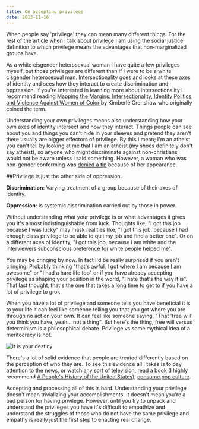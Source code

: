 ```yaml
---
title: On accepting privilege
date: 2013-11-16
---
```


When people say 'privilege' they can mean many different things. For the rest of the article when I talk about privilege I am using the social justice definition to which privilege means the advantages that non-marginalized groups have. 

<div class="embed">
<script async class="speakerdeck-embed" data-slide="7" data-id="0eb33ee0964501305ac66ea88c3723c7" data-ratio="1.33333333333333" src="//speakerdeck.com/assets/embed.js"></script>
</div>

As a white cisgender heterosexual woman I have quite a few privileges myself, but those privileges are different than if I were to be a white cisgender heterosexual man. Intersectionality goes and looks at these axes of identity and sees how they interact to create discrimination and oppression. If you're interested in learning more about intersectionality I recommend reading [Mapping the Margins: Intersectionality, Identity Politics, and Violence Against Women of Color ](http://socialdifference.columbia.edu/files/socialdiff/projects/Article__Mapping_the_Margins_by_Kimblere_Crenshaw.pdf) by Kimberlé Crenshaw who originally coined the term. 

Understanding your own privileges means also understanding how your own axes of identity intersect and how they interact. Things people can see about you and things you can't hide in your sleeves and pretend they aren't there usually are bigger effectors of privilege. By this I mean; I'm an atheist you can't tell by looking at me that I am an atheist (my shoes definitely don't say atheist), so anyone who might discriminate against non-christians would not be aware unless I said something. However, a woman who was non-gender conforming was [denied a tip](http://www.shewired.com/outrageous/2013/11/14/nj-waitress-stiffed-93-bill-perceived-lesbianism) because of her appearance. 

##Privilege is just the other side of oppression.

**Discrimination**: Varying treatment of a group because of their axes of identity. 

**Oppression**: Is systemic discrimination carried out by those in power. 

Without understanding what your privilege is or what advantages it gives you it's almost indistinguishable from luck. Thoughts like, "I got this job because I was lucky" may mask realities like, "I got this job, because I had enough class privilege to be able to quit my job and find a better one". Or on a different axes of identity, "I got this job, because I am white and the interviewers subconscious preference for white people helped me". 

You may be cringing by now. In fact I'd be really surprised if you aren't cringing. Probably thinking "that's awful, I got where I am because I am awesome" or "I had a hard life too" or if you have already accepting privilege as shaping your position in the world, "I hate that's the way it is". That last thought, that's the one that takes a long time to get to if you have a lot of privilege to grok. 

When you have a lot of privilege and someone tells you have beneficial it is to your life it can feel like someone telling you that you got where you are through no act on your own. It can feel like someone saying, "That 'free will' you think you have, yeah... not a thing". But here's the thing, free will versus determinism is a philosophical debate. Privilege vs some mythical idea of a meritocracy is not. 

![It is your destiny](destiny.gif)

There's a lot of solid evidence that people are treated differently based on the perception of who they are. To see this evidence all I takes is to pay attention to the news, or watch [any sort](http://www.today.com/entertainment/big-brother-contestants-learn-they-lost-jobs-due-racist-homophobic-4B11210469) of [television](http://www.theguardian.com/tv-and-radio/shortcuts/2012/may/02/2-broke-girls-racist-baffling), [read a book](https://www.goodreads.com/shelf/show/social-justice) (I highly recommend [A People's History of the United States](http://www.historyisaweapon.com/zinnapeopleshistory.html)), [consume pop culture](http://www.racialicious.com/).

Accepting and processing all of this is hard. Understanding your privilege doesn't mean trivializing your accomplishments. It doesn't mean you're a bad person for having privilege. However, until you try to unpack and understand the privileges you have it's difficult to empathize and understand the struggles of those who do not have the same privilege and empathy is really just the first step to enacting real change. 
